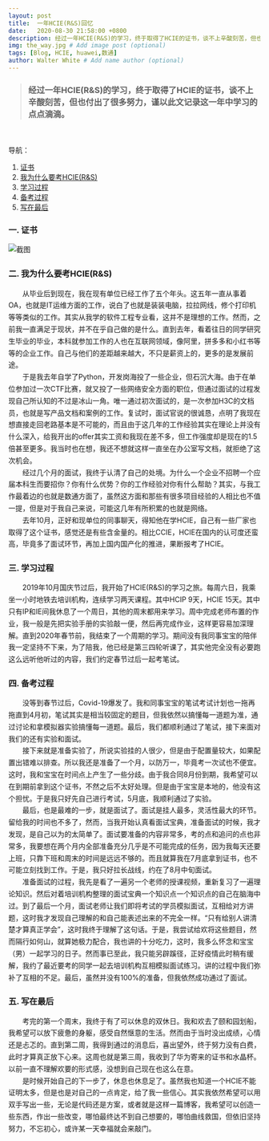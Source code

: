 ```yaml
---
layout: post
title:  一年HCIE(R&S)回忆
date:   2020-08-30 21:58:00 +0800
description: 经过一年HCIE(R&S)的学习，终于取得了HCIE的证书，谈不上辛酸刻苦，但也付出了很多努力 # Add post description (optional)
img: the_way.jpg # Add image post (optional)
tags: [Blog, HCIE, huawei,数通]
author: Walter White # Add name author (optional)
---
```

<style type="text/css">
p{ line-height: 170% }
</style>

>### 经过一年HCIE(R&S)的学习，终于取得了HCIE的证书，谈不上辛酸刻苦，但也付出了很多努力，谨以此文记录这一年中学习的点点滴滴。

<br>
<br>
导航：

1. [证书](#title1)
2. [我为什么要考HCIE(R&S)](#title2)
3. [学习过程](#title3)
4. [备考过程](#title4)
5. [写在最后](#title5)




<span id="title1"></span>
### 一. 证书

![截图]({{site.baseurl}}/assets/img/hcie.jpg)

<span id="title2"></span>
### 二. 我为什么要考HCIE(R&S)

&emsp;&emsp;从毕业后到现在，我在现有单位已经工作了五个年头。这五年一直从事着OA，也就是IT运维方面的工作，说白了也就是装装电脑，拉拉网线，修个打印机等等类似的工作。其实从我学的软件工程专业看，这并不是理想的工作。然而，之前我一直满足于现状，并不在乎自己做的是什么。直到去年，看着往日的同学研究生毕业的毕业，本科就参加工作的人也在互联网领域，像阿里，拼多多和小红书等等的企业工作。自己与他们的差距越来越大，不只是薪资上的，更多的是发展前途。  
&emsp;&emsp;于是我去年自学了Python，开发岗海投了一些企业，但石沉大海。由于在单位参加过一次CTF比赛，就又投了一些网络安全方面的职位，但通过面试的过程发现自己所认知的不过是冰山一角。唯一通过初次面试的，是一次参加H3C的文档员，也就是写产品文档和案例的工作。复试时，面试官说的很诚恳，点明了我现在想直接走回老路基本是不可能的，而且由于这几年的工作经验其实在理论上并没有什么深入，给我开出的offer其实工资和我现在差不多，但工作强度却是现在的1.5倍甚至更多。我当时也在想，我还不想就这样一直坐在办公室写文档，就拒绝了这次机会。  
&emsp;&emsp;经过几个月的面试，我终于认清了自己的处境。为什么一个企业不招聘一个应届本科生而要招你？你有什么优势？你的工作经验对你有什么帮助？其实，与我工作最着边的也就是数通方面了，虽然这方面和那些有很多项目经验的人相比也不值一提，但是对于我自己来说，可能这几年有所积累的也就是网络。  
&emsp;&emsp;去年10月，正好和现单位的同事聊天，得知他在学HCIE，自己有一些厂家也取得了这个证书，感觉还是有些含金量的。相比CCIE，HCIE在国内的认可度还蛮高，毕竟多了面试环节，再加上国内国产化的推进，果断报考了HCIE。


<span id="title3"></span>
### 三. 学习过程

&emsp;&emsp;2019年10月国庆节过后，我开始了HCIE(R&S)的学习之旅。每周六日，我乘坐一小时地铁去培训机构，连续学习两天课程。其中HCIP 9天，HCIE 15天。其中只有IP和IE间我休息了一个周日，其他的周末都用来学习。周中完成老师布置的作业，我一般是先把实验手册的实验敲一便，然后再完成作业，这样更容易加深理解。直到2020年春节前，我结束了一个周期的学习。期间没有我同事宝宝的陪伴我一定坚持不下来，为了陪我，他已经是第三四轮听课了，其实他完全没有必要跑这么远听他听过的内容，我们约定春节过后一起考笔试。

<span id="title4"></span>
### 四. 备考过程

&emsp;&emsp;没等到春节过后，Covid-19爆发了。我和同事宝宝的笔试考试计划也一拖再拖直到4月初，笔试其实是相当较固定的题目，但我依然以搞懂每一道题为准，通过讨论和拿模拟器实验搞懂每一道题。最后，我们都顺利通过了笔试，接下来面对我们的还有实验和面试。  
&emsp;&emsp;接下来就是准备实验了，所说实验挂的人很少，但是由于配置量较大，如果配置出错难以排查。所以我还是准备了一个月，以防万一，毕竟考一次试也不便宜。这时，我和宝宝在时间点上产生了一些分歧。由于我合同8月份到期，我希望可以在到期前拿到这个证书，不然之后不太好处理。但是由于宝宝是本地的，他没有这个担忧。于是我只好先自己进行考试，5月底，我顺利通过了实验。  
&emsp;&emsp;最后，也是最难的一步，就是面试了。面试是挂人最多，灵活性最大的环节。留给我的时间也不多了，然而，当我开始认真看面试宝典，准备面试的时候，我才发现，是自己以为的太简单了。面试要准备的内容非常多，考的点和追问的点也非常多，我要想在两个月内全部准备充分几乎是不可能完成的任务，因为我每天还要上班，只靠下班和周末的时间是远远不够的。而且就算我在7月底拿到证书，也不可能立刻找到工作。于是，我只好拉长战线，约在了8月中旬面试。  
&emsp;&emsp;准备面试的过程，我先是看了一遍另一个老师的授课视频，重新复习了一遍理论知识。然后对着培训机构整理的面试宝典一个知识点一个知识点的自己在脑海中过。到了最后一个月，面试老师让我们即将考试的学员模拟面试，互相给对方讲题，这时我才发现自己理解的和自己能表述出来的不完全一样。“只有给别人讲清楚才算真正学会”，这时我终于理解了这句话。于是，我尝试给欢将这些题目，然而隔行如何山，就算她极力配合，我也讲的十分吃力，这时，我多么怀念和宝宝（男）一起学习的日子。然而事已至此，我只能另辟蹊径，正好疫情此时稍有缓解，我约了最近要考的同学一起去培训机构互相模拟面试练习。讲的过程中我们弥补了互相的不足。最后，虽然并没有100%的准备，但我依然成功通过了面试。


<span id="title5"></span>
### 五. 写在最后

&emsp;&emsp;考完的第一个周末，我终于有了可以休息的双休日。我和欢去了颐和园划船，我希望可以放下疲惫的身躯，感受自然惬意的生活。然而由于当时没出成绩，心情还是忐忑的。直到第二周，我得到通过的消息后，喜出望外，终于努力没有白费，此时才算真正放下心来。这周也就是第三周，我收到了华为寄来的证书和水晶杯。以前一直不理解欢要的形式感，没想到自己现在也这么在意。  
&emsp;&emsp;是时候开始自己的下一步了，休息也休息足了。虽然我也知道一个HCIE不能证明太多，但是也是对自己的一点肯定，给了我一些信心。其实我依然希望可以用双手写出一些，无论是代码还是方案，或者就是这样一篇博客，我希望可以创造一些东西，作出一些改变，哪怕最终达不到自己想要的，哪怕曲线救国，但依旧坚持努力，不忘初心，或许某一天幸福就会来敲门。



